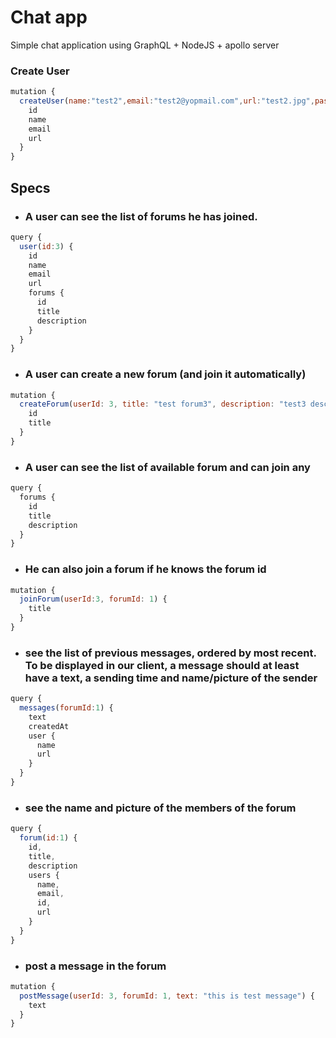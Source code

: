 # Chat app

Simple chat application using GraphQL + NodeJS + apollo server



### Create User
```javascript
mutation {
  createUser(name:"test2",email:"test2@yopmail.com",url:"test2.jpg",password:"#512@") {
    id
    name
    email
    url
  }
}
```


## Specs

* ### A user can see the list of forums he has joined.
```javascript
query {
  user(id:3) {
    id
    name
    email
    url
    forums {
      id
      title
      description
    }
  }
}
```

* ### A user can create a new forum (and join it automatically)
```javascript
mutation {
  createForum(userId: 3, title: "test forum3", description: "test3 description", private: false){
    id
    title
  }
}
```

* ### A user can see the list of available forum and can join any
```javascript
query {
  forums {
    id
    title
    description
  }
}
```

* ### He can also join a forum if he knows the forum id
```javascript
mutation {
  joinForum(userId:3, forumId: 1) {
    title
  }
}
```

* ### see the list of previous messages, ordered by most recent. To be displayed in our client, a message should at least have a text, a sending time and name/picture of the sender
```javascript
query {
  messages(forumId:1) {
    text
    createdAt
    user {
      name
      url
    }
  }
}
```

* ### see the name and picture of the members of the forum
```javascript
query {
  forum(id:1) {
    id,
    title,
    description
    users {
      name,
      email,
      id,
      url
    }
  }
}
```

* ### post a message in the forum
```javascript
mutation {
  postMessage(userId: 3, forumId: 1, text: "this is test message") {
    text
  }
}
```

